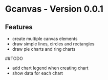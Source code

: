 # Gcanvas - Version 0.0.1

## Features
- create multiple canvas elements
- draw simple lines, circles and rectangles
- draw pie charts and ring charts

##TODO
- add chart legend when creating chart
- show data for each chart
